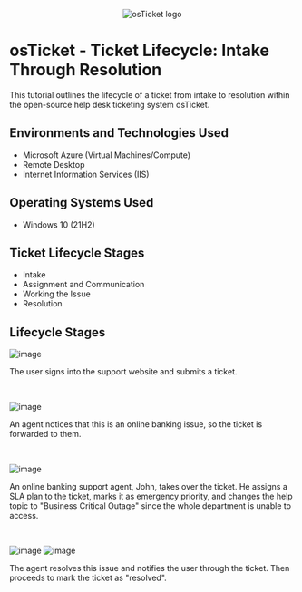 <p align="center">
<img src="https://i.imgur.com/Clzj7Xs.png" alt="osTicket logo"/>
</p>

<h1>osTicket - Ticket Lifecycle: Intake Through Resolution</h1>
This tutorial outlines the lifecycle of a ticket from intake to resolution within the open-source help desk ticketing system osTicket.<br />




<h2>Environments and Technologies Used</h2>

- Microsoft Azure (Virtual Machines/Compute)
- Remote Desktop
- Internet Information Services (IIS)

<h2>Operating Systems Used </h2>

- Windows 10</b> (21H2)

<h2>Ticket Lifecycle Stages</h2>

- Intake
- Assignment and Communication
- Working the Issue
- Resolution

<h2>Lifecycle Stages</h2>

![image](https://github.com/user-attachments/assets/d1f25c5c-c7dc-4809-b27f-f5c4f6e4456c)

<p>
The user signs into the support website and submits a ticket.
</p>
<br />

![image](https://github.com/user-attachments/assets/cbddc40b-15e8-499a-9b6c-05bc56c3daf2)


<p>
An agent notices that this is an online banking issue, so the ticket is forwarded to them.
</p>
<br />

![image](https://github.com/user-attachments/assets/2ffcd453-f17f-424d-bf2c-dc7b0e0959af)


<p>
An online banking support agent, John, takes over the ticket. He assigns a SLA plan to the ticket, marks it as emergency priority, and changes the help topic to "Business Critical Outage" since the whole department is unable to access.
</p>
<br />

![image](https://github.com/user-attachments/assets/7ef9a940-73ac-4ff4-a677-53b213c01a12)
![image](https://github.com/user-attachments/assets/da547482-acd4-4c78-8e52-d93cf211ec0f)


<p>
The agent resolves this issue and notifies the user through the ticket. Then proceeds to mark the ticket as "resolved".
</p>
<br />
